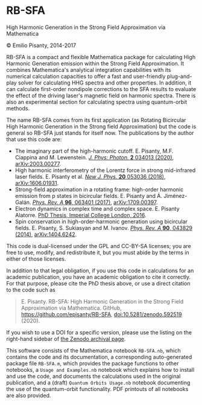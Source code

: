 RB-SFA
======

High Harmonic Generation in the Strong Field Approximation via Mathematica

© Emilio Pisanty, 2014-2017

RB-SFA is a compact and flexible Mathematica package for calculating High Harmonic Generation emission within the Strong Field Approximation. It combines Mathematica's analytical integration capabilities with its numerical calculation capacities to offer a fast and user-friendly plug-and-play solver for calculating HHG spectra and other properties. In addition, it can calculate first-order nondipole corrections to the SFA results to evaluate the effect of the driving laser's magnetic field on harmonic spectra. There is also an experimental section for calculating spectra using quantum-orbit methods.

The name RB-SFA comes from its first application (as Rotating Bicircular High Harmonic Generation in the Strong field Approximation) but the code is general so RB-SFA just stands for itself now. The publications by the author that use this code are:


 - The imaginary part of the high-harmonic cutoff. E. Pisanty, M.F. Ciappina and M. Lewenstein. [*J. Phys: Photon.* **2** 034013 (2020)](https://dx.doi.org/10.1088/2515-7647/ab8f1e), [arXiv:2003.00277](https://arxiv.org/abs/2003.00277).
 - High harmonic interferometry of the Lorentz force in strong mid-infrared laser fields. E. Pisanty et al. [*New J. Phys.* **20** 053036 (2018)](https://dx.doi.org/10.1088/1367-2630/aabb4d), [arXiv:1606.01931](https://arxiv.org/abs/1606.01931).
 - Strong-field approximation in a rotating frame: high-order harmonic emission from p states in bicircular fields. E. Pisanty and Á. Jiménez-Galán. [*Phys. Rev. A* **96**, 063401 (2017)](https://doi.org/10.1103/PhysRevA.96.063401), [arXiv:1709.00397](https://arxiv.org/abs/1709.00397).
 - Electron dynamics in complex time and complex space. E. Pisanty Alatorre. [PhD Thesis, Imperial College London, 2016](http://hdl.handle.net/10044/1/43538).
 - Spin conservation in high-order-harmonic generation using bicircular fields. E. Pisanty, S. Sukiasyan and M. Ivanov. [*Phys. Rev. A* **90**, 043829 (2014)](http://dx.doi.org/10.1103/PhysRevA.90.043829), [arXiv:1404.6242](http://arxiv.org/abs/1404.6242).


This code is dual-licensed under the GPL and CC-BY-SA licenses; you are free to use, modify, and redistribute it, but you must abide by the terms in either of those licenses.

In addition to that legal obligation, if you use this code in calculations for an academic publication, you have an academic obligation to cite it correctly. For that purpose, please cite the PhD thesis above, or use a direct citation to the code such as

>    E. Pisanty. RB-SFA: High Harmonic Generation in the Strong Field Approximation via Mathematica. GitHub, https://github.com/episanty/RB-SFA, [doi:10.5281/zenodo.592519](https://doi.org/10.5281/zenodo.592519) (2020).

If you wish to use a DOI for a specific version, please use the listing on the right-hand sidebar of [the Zenodo archival page](https://doi.org/10.5281/zenodo.592519).

This software consists of the Mathematica notebook `RB-SFA.nb`, which contains the code and its documentation, a corresponding auto-generated package file `RB-SFA.m`, which provides the package functions to other notebooks, a `Usage and Examples.nb` notebook which explains how to install and use the code, and documents the calculations used in the original publication, and a (draft) `Quantum Orbits Usage.nb` notebook documenting the use of the quantum-orbit functionality. PDF printouts of all notebooks are also provided. 





